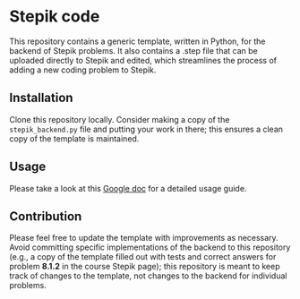 # Stepik code

This repository contains a generic template, written in Python,
for the backend of Stepik problems. It also contains a .step file
that can be uploaded directly to Stepik and edited, which streamlines
the process of adding a new coding problem to Stepik.

## Installation

Clone this repository locally. Consider making a copy of the `stepik_backend.py`
file and putting your work in there; this ensures a clean copy of the template
is maintained.

## Usage

Please take a look at this [Google doc](https://docs.google.com/document/d/14o13L9Mvg-zMp1JQFzt08TIAi8gjIu3vpgOWPpe68XE/edit#heading=h.8k3ipcbozllc)
for a detailed usage guide.

## Contribution

Please feel free to update the template with improvements as necessary.
Avoid committing specific implementations of the backend to this repository
(e.g., a copy of the template filled out with tests and correct answers for
problem **8.1.2** in the course Stepik page); this repository is meant to keep
track of changes to the template, not changes to the backend for individual
problems.
